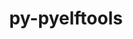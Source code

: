 ---
title: "py-pyelftools"
layout: cache
categories: [package, develop]
meta: {"versions": ["0.29"], "compilers": ["gcc@=11.1.0", "oneapi@=2023.0.0", "oneapi@=2023.1.0"], "oss": ["ubuntu20.04"], "platforms": ["linux"], "targets": ["ppc64le", "x86_64", "x86_64_v3"], "stacks": ["e4s", "e4s-oneapi", "e4s-power", "root"], "num_specs": 8, "num_specs_by_stack": {"root": 8, "e4s-power": 3, "e4s-oneapi": 3, "e4s": 2}}
spec_details: [{"hash": "a7ay5zlm6qxhwcrmv3enqowapbbilx6s", "compiler": "gcc@=11.1.0", "versions": ["0.29"], "os": "ubuntu20.04", "platform": "linux", "target": "ppc64le", "variants": ["build_system=python_pip"], "stacks": ["root", "e4s-power"], "size": "-", "tarball": "https://binaries.spack.io/develop/build_cache/linux-ubuntu20.04-ppc64le/gcc-11.1.0/py-pyelftools-0.29/linux-ubuntu20.04-ppc64le-gcc-11.1.0-py-pyelftools-0.29-a7ay5zlm6qxhwcrmv3enqowapbbilx6s.spack"}, {"hash": "zgdohhgg5nllaj2y3kbfuvi433ppwp4j", "compiler": "gcc@=11.1.0", "versions": ["0.29"], "os": "ubuntu20.04", "platform": "linux", "target": "ppc64le", "variants": ["build_system=python_pip"], "stacks": ["root", "e4s-power"], "size": "-", "tarball": "https://binaries.spack.io/develop/build_cache/linux-ubuntu20.04-ppc64le/gcc-11.1.0/py-pyelftools-0.29/linux-ubuntu20.04-ppc64le-gcc-11.1.0-py-pyelftools-0.29-zgdohhgg5nllaj2y3kbfuvi433ppwp4j.spack"}, {"hash": "hctwd3zy7jxqjwjhae52pzobh6uwwycs", "compiler": "gcc@=11.1.0", "versions": ["0.29"], "os": "ubuntu20.04", "platform": "linux", "target": "ppc64le", "variants": ["build_system=python_pip"], "stacks": ["root", "e4s-power"], "size": "-", "tarball": "https://binaries.spack.io/develop/build_cache/linux-ubuntu20.04-ppc64le/gcc-11.1.0/py-pyelftools-0.29/linux-ubuntu20.04-ppc64le-gcc-11.1.0-py-pyelftools-0.29-hctwd3zy7jxqjwjhae52pzobh6uwwycs.spack"}, {"hash": "7mzgtp75n2h3dhofimioe455x3c4n7lf", "compiler": "oneapi@=2023.0.0", "versions": ["0.29"], "os": "ubuntu20.04", "platform": "linux", "target": "x86_64", "variants": ["build_system=python_pip"], "stacks": ["e4s-oneapi", "root"], "size": "-", "tarball": "https://binaries.spack.io/develop/build_cache/linux-ubuntu20.04-x86_64/oneapi-2023.0.0/py-pyelftools-0.29/linux-ubuntu20.04-x86_64-oneapi-2023.0.0-py-pyelftools-0.29-7mzgtp75n2h3dhofimioe455x3c4n7lf.spack"}, {"hash": "s62rhqdw5u3o646o6o6ckny5tzyd2yj5", "compiler": "oneapi@=2023.1.0", "versions": ["0.29"], "os": "ubuntu20.04", "platform": "linux", "target": "x86_64", "variants": ["build_system=python_pip"], "stacks": ["e4s-oneapi", "root"], "size": "-", "tarball": "https://binaries.spack.io/develop/build_cache/linux-ubuntu20.04-x86_64/oneapi-2023.1.0/py-pyelftools-0.29/linux-ubuntu20.04-x86_64-oneapi-2023.1.0-py-pyelftools-0.29-s62rhqdw5u3o646o6o6ckny5tzyd2yj5.spack"}, {"hash": "gb2tzppka6uhk7sibj5m6vs3nfu2qbjf", "compiler": "oneapi@=2023.1.0", "versions": ["0.29"], "os": "ubuntu20.04", "platform": "linux", "target": "x86_64", "variants": ["build_system=python_pip"], "stacks": ["e4s-oneapi", "root"], "size": "-", "tarball": "https://binaries.spack.io/develop/build_cache/linux-ubuntu20.04-x86_64/oneapi-2023.1.0/py-pyelftools-0.29/linux-ubuntu20.04-x86_64-oneapi-2023.1.0-py-pyelftools-0.29-gb2tzppka6uhk7sibj5m6vs3nfu2qbjf.spack"}, {"hash": "gilut2fmtqeiwidlft4gw356eks5kiox", "compiler": "gcc@=11.1.0", "versions": ["0.29"], "os": "ubuntu20.04", "platform": "linux", "target": "x86_64_v3", "variants": ["build_system=python_pip"], "stacks": ["root", "e4s"], "size": "-", "tarball": "https://binaries.spack.io/develop/build_cache/linux-ubuntu20.04-x86_64_v3/gcc-11.1.0/py-pyelftools-0.29/linux-ubuntu20.04-x86_64_v3-gcc-11.1.0-py-pyelftools-0.29-gilut2fmtqeiwidlft4gw356eks5kiox.spack"}, {"hash": "rc5c3rjsakv5y47iuk3x5smzacvby7ga", "compiler": "gcc@=11.1.0", "versions": ["0.29"], "os": "ubuntu20.04", "platform": "linux", "target": "x86_64_v3", "variants": ["build_system=python_pip"], "stacks": ["root", "e4s"], "size": "-", "tarball": "https://binaries.spack.io/develop/build_cache/linux-ubuntu20.04-x86_64_v3/gcc-11.1.0/py-pyelftools-0.29/linux-ubuntu20.04-x86_64_v3-gcc-11.1.0-py-pyelftools-0.29-rc5c3rjsakv5y47iuk3x5smzacvby7ga.spack"}]
---